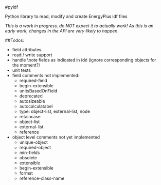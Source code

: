 #pyidf

Python library to read, modify and create EnergyPlus idf files


*This is a work in progress, do NOT expect it to actually work! As this is an early work, changes in the API are very likely to happen.*

##Todos:


* field attributes
* read / write support
* handle \note fields as indicated in idd (ignore corresponding objects for the moment?)
* unit tests
* field comments not implemented:
  * required-field
  * begin-extensible
  * unitsBasedOnField
  * deprecated
  * autosizeable
  * autocalculatabel
  * type: object-list, external-list, node
  * retaincase
  * object-list
  * external-list
  * reference
* object level comments not yet implemented
  * unique-object
  * required-object
  * min-fields
  * obsolete
  * extensible
  * begin-extensible
  * format
  * reference-class-name